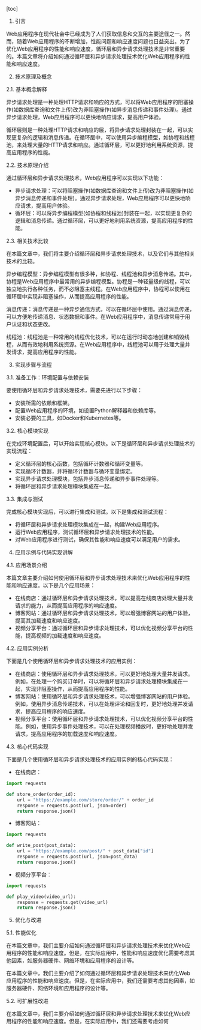 
[toc]                    
                
                
1. 引言

Web应用程序在现代社会中已经成为了人们获取信息和交互的主要途径之一。然而，随着Web应用程序的不断增加，性能问题和响应速度问题也日益突出。为了优化Web应用程序的性能和响应速度，循环层和异步请求处理技术是非常重要的。本篇文章将介绍如何通过循环层和异步请求处理技术优化Web应用程序的性能和响应速度。

2. 技术原理及概念

2.1. 基本概念解释

异步请求处理是一种处理HTTP请求和响应的方式，可以将Web应用程序的阻塞操作(如数据库查询和文件上传)改为非阻塞操作(如异步消息传递和事件处理)。通过异步请求处理，Web应用程序可以更快地响应请求，提高用户体验。

循环层则是一种处理HTTP请求和响应的层，将异步请求处理封装在一起，可以实现更复杂的逻辑和消息传递。在循环层中，可以使用异步编程模型，如协程和线程池，来处理大量的HTTP请求和响应。通过循环层，可以更好地利用系统资源，提高应用程序的性能。

2.2. 技术原理介绍

通过循环层和异步请求处理技术，Web应用程序可以实现以下功能：

- 异步请求处理：可以将阻塞操作(如数据库查询和文件上传)改为非阻塞操作(如异步消息传递和事件处理)。通过异步请求处理，Web应用程序可以更快地响应请求，提高用户体验。
- 循环层：可以将异步编程模型(如协程和线程池)封装在一起，以实现更复杂的逻辑和消息传递。通过循环层，可以更好地利用系统资源，提高应用程序的性能。

2.3. 相关技术比较

在本篇文章中，我们将主要介绍循环层和异步请求处理技术，以及它们与其他相关技术的比较。

异步编程模型：异步编程模型有很多种，如协程、线程池和异步消息传递。其中，协程是Web应用程序中最常用的异步编程模型。协程是一种轻量级的线程，可以独立地执行各种任务，而不必阻塞主线程。在Web应用程序中，协程可以使用在循环层中实现非阻塞操作，从而提高应用程序的性能。

消息传递：消息传递是一种异步通信方式，可以在循环层中使用。通过消息传递，可以方便地传递消息、状态数据和事件。在Web应用程序中，消息传递常用于用户认证和状态更改。

线程池：线程池是一种常用的线程优化技术，可以在运行时动态地创建和销毁线程，从而有效地利用系统资源。在Web应用程序中，线程池可以用于处理大量并发请求，提高应用程序的性能。

3. 实现步骤与流程

3.1. 准备工作：环境配置与依赖安装

要使用循环层和异步请求处理技术，需要先进行以下步骤：

- 安装所需的依赖和框架。
- 配置Web应用程序的环境，如设置Python解释器和依赖库等。
- 安装必要的工具，如Docker和Kubernetes等。

3.2. 核心模块实现

在完成环境配置后，可以开始实现核心模块。以下是循环层和异步请求处理技术的实现流程：

- 定义循环层的核心函数，包括循环计数器和循环变量等。
- 实现循环计数器，并将循环计数器与循环变量绑定。
- 实现异步请求处理模块，包括异步消息传递和异步事件处理等。
- 将循环层和异步请求处理模块集成在一起。

3.3. 集成与测试

完成核心模块实现后，可以进行集成和测试。以下是集成和测试流程：

- 将循环层和异步请求处理模块集成在一起，构建Web应用程序。
- 运行Web应用程序，测试循环层和异步请求处理技术的性能。
- 对Web应用程序进行测试，确保其性能和响应速度可以满足用户的需求。

4. 应用示例与代码实现讲解

4.1. 应用场景介绍

本篇文章主要介绍如何使用循环层和异步请求处理技术来优化Web应用程序的性能和响应速度。以下是几个应用场景：

- 在线商店：通过循环层和异步请求处理技术，可以提高在线商店处理大量并发请求的能力，从而提高应用程序的响应速度。
- 博客网站：通过循环层和异步请求处理技术，可以增强博客网站的用户体验，提高其加载速度和响应速度。
- 视频分享平台：通过循环层和异步请求处理技术，可以优化视频分享平台的性能，提高视频的加载速度和响应速度。

4.2. 应用实例分析

下面是几个使用循环层和异步请求处理技术的应用实例：

- 在线商店：使用循环层和异步请求处理技术，可以更好地处理大量并发请求。例如，在处理一个购买订单时，可以将循环层和异步请求处理模块集成在一起，实现非阻塞操作，从而提高应用程序的性能。
- 博客网站：使用循环层和异步请求处理技术，可以增强博客网站的用户体验。例如，使用异步消息传递技术，可以在处理评论和回复时，更好地处理并发请求，提高应用程序的响应速度。
- 视频分享平台：使用循环层和异步请求处理技术，可以优化视频分享平台的性能。例如，使用异步事件处理技术，可以在处理视频播放时，更好地处理并发请求，提高应用程序的加载速度和响应速度。

4.3. 核心代码实现

下面是几个使用循环层和异步请求处理技术的应用实例的核心代码实现：

- 在线商店：
```python
import requests

def store_order(order_id):
    url = "https://example.com/store/order/" + order_id
    response = requests.post(url, json=order)
    return response.json()
```
- 博客网站：
```python
import requests

def write_post(post_data):
    url = "https://example.com/post/" + post_data["id"]
    response = requests.post(url, json=post_data)
    return response.json()
```
- 视频分享平台：
```python
import requests

def play_video(video_url):
    response = requests.get(video_url)
    return response.json()
```

5. 优化与改进

5.1. 性能优化

在本篇文章中，我们主要介绍如何通过循环层和异步请求处理技术来优化Web应用程序的性能和响应速度。但是，在实际应用中，性能和响应速度优化需要考虑其他因素，如服务器硬件、网络环境和应用程序的设计等。

在本篇文章中，我们主要介绍了如何通过循环层和异步请求处理技术来优化Web应用程序的性能和响应速度。但是，在实际应用中，我们还需要考虑其他因素，如服务器硬件、网络环境和应用程序的设计等。

5.2. 可扩展性改进

在本篇文章中，我们主要介绍如何通过循环层和异步请求处理技术来优化Web应用程序的性能和响应速度。但是，在实际应用中，我们还需要考虑如何

